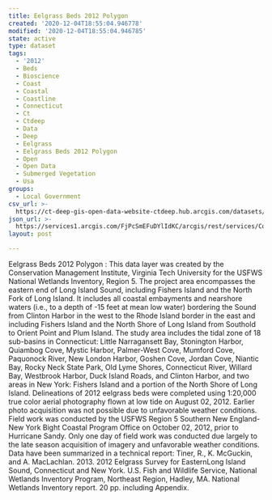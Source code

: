 ```yaml
---
title: Eelgrass Beds 2012 Polygon
created: '2020-12-04T18:55:04.946778'
modified: '2020-12-04T18:55:04.946785'
state: active
type: dataset
tags:
  - '2012'
  - Beds
  - Bioscience
  - Coast
  - Coastal
  - Coastline
  - Connecticut
  - Ct
  - Ctdeep
  - Data
  - Deep
  - Eelgrass
  - Eelgrass Beds 2012 Polygon
  - Open
  - Open Data
  - Submerged Vegetation
  - Usa
groups:
  - Local Government
csv_url: >-
  https://ct-deep-gis-open-data-website-ctdeep.hub.arcgis.com/datasets/3fc8f1526d054146a91a3a8a0132c6e1_0.csv?outSR=%7B%22latestWkid%22%3A2234%2C%22wkid%22%3A102656%7D
json_url: >-
  https://services1.arcgis.com/FjPcSmEFuDYlIdKC/arcgis/rest/services/Connecticut_Eelgrass_Beds_2012_Polygon/FeatureServer/0
layout: post

---
```

Eelgrass Beds 2012 Polygon :
This data layer was created by the Conservation Management Institute, Virginia Tech University for the USFWS National Wetlands Inventory, Region 5. The project area encompasses the eastern end of Long Island Sound, including Fishers Island and the North Fork of Long Island. It includes all coastal embayments and nearshore waters (i.e., to a depth of -15 feet at mean low water) bordering the Sound from Clinton Harbor in the west to the Rhode Island border in the east and including Fishers Island and the North Shore of Long Island from Southold to Orient Point and Plum Island. The study area includes the tidal zone of 18 sub-basins in Connecticut: Little Narragansett Bay, Stonington Harbor, Quiambog Cove, Mystic Harbor, Palmer-West Cove, Mumford Cove, Paquonock River, New London Harbor, Goshen Cove, Jordan Cove, Niantic Bay, Rocky Neck State Park, Old Lyme Shores, Connecticut River, Willard Bay, Westbrook Harbor, Duck Island Roads, and Clinton Harbor, and two areas in New York: Fishers Island and a portion of the North Shore of Long Island. Delineations of 2012 eelgrass beds were completed using 1:20,000 true color aerial photography flown at low tide on August 02, 2012. Earlier photo acquisition was not possible due to unfavorable weather conditions. Field work was conducted by the USFWS Region 5 Southern New England-New York Bight Coastal Program Office on October 02, 2012, prior to Hurricane Sandy. Only one day of field work was conducted due largely to the late season acquisition of imagery and unfavorable weather conditions. Data have been summarized in a technical report: Tiner, R., K. McGuckin, and A. MacLachlan. 2013. 2012 Eelgrass Survey for EasternLong Island Sound, Connecticut and New York. U.S. Fish and Wildlife Service, National Wetlands Inventory Program, Northeast Region, Hadley, MA. National Wetlands Inventory report. 20 pp. including Appendix.
